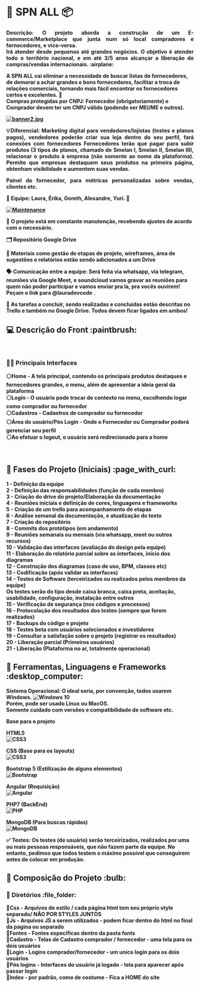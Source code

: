 <strong><h1> 🛒 SPN ALL  :package: </h1>

 <p align="justify"> <strong>  Descrição: O projeto aborda a construção de um E-commerce/Marketplace que junta num só local compradores e fornecedores, e vice-versa. <br>
  Irá atender desde pequenos </strong>
<strong> até grandes negócios. O objetivo é atender todo o território nacional, e em até 3/5 anos alcançar a liberação de compras/vendas internacionais. :airplane: </p> </strong>

<strong> A SPN ALL vai eliminar a necessidade de buscar listas de fornecedores, de demorar a achar grandes e bons fornecedores, facilitar a troca de relações comerciais, 
tornando mais fácil encontrar os fornecedores certos e excelentes. :bow_and_arrow: </br>
Compras protegidas por CNPJ: Fornecedor (obrigatoriamente) e Comprador devem ter um CNPJ válido (podendo ser MEI/ME e outros). </strong>
<br>

[![banner2.jpg](https://i.postimg.cc/d37v0mtV/banner2.jpg)](https://postimg.cc/Mf8gPBQC)

<p align="justify">💡<strong>Diferencial: </strong> Marketing digital para vendedores/lojistas (testes e planos pagos), vendedores poderão criar sua loja dentro do seu perfil, fará conexões com fornecedores
Fornecedores terão que pagar para subir produtos (3 tipos de planos, chamado de Smelan I, Smelan II, Smelan III), 
relacionar o produto à empresa (não somente ao nome da plataforma). Permite que empresas destaquem seus produtos na primeira página, 
obtenham visibilidade e aumentem suas vendas. </strong>
<strong> <p align="justify"> Painel do fornecedor, para métricas personalizadas sobre vendas, clientes etc. </p>

<strong> 👥 Equipe:  Laura, Érika, Goreth, Alexandre, Yuri. 👥 </strong>

[![Maintenance](https://img.shields.io/badge/Maintained%3F-yes-green.svg)](https://GitHub.com/Naereen/StrapDown.js/graphs/commit-activity)

<strong>🔧 O projeto está em constante manutenção, recebendo ajustes de acordo com o necessário. </strong>

<strong>🗂 Repositório Google Drive </strong>

<strong>📍 Materiais como gestão de etapas de projeto, wireframes, área de sugestões e relatórios estão sendo adicionados a um Drive </strong>

<strong>🗣 Comunicação entre a equipe: Será feita via whatsapp, via telegram, reuniões via Google Meet, e soundcloud vamos gravar as reuniões para quem não poder participar
e vamos enviar pra la, pra vocês ouvirem! Peçam o link para @lauradevcode .

📍 As tarefas a concluir, sendo realizadas e concluídas estão descritas no Trello e também no Google Drive. Todos devem ficar ligados em ambos!
  
<h2> 💻 Descrição do Front :paintbrush:</h2>
<br>
<h3> 👨‍💻 Principais Interfaces </h3>

⚪Home - A tela principal, contendo os principais produtos destaques e fornecedores grandes, o menu, além de apresentar a ideia geral da plataforma </br>
⚪Login - O usuário pode trocar de contexto no menu, escolhendo logar como comprador ou fornecedor </br>
⚪Cadastros - Cadastros de comprador ou fornecedor </br>
⚪Área do usuário/Pós Login - Onde o Fornecedor ou Comprador poderá gerenciar seu perfil </br>
⚪Ao efetuar o logout, o usuário será redirecionado para a home </br>

</br>  
<h2> 🔎 Fases do Projeto (Iniciais) :page_with_curl:	 </h2> 

1 - Definição da equipe </br>
2 - Definição das responsabilidades (função de cada membro) </br>
3 - Criação do drive do projeto/Elaboração da documentação </br>
4 - Reuniões iniciais e definição de cores, linguagens e frameworks </br>
5 - Criação de um trello para acompanhamento de etapas </br>
6 - Análise semanal da documentação, e atualização do texto </br>
7 - Criação do repositório </br>
8 - Commits dos protótipos (em andamento) </br>
9 - Reuniões semanais ou mensais (via whatsapp, meet ou outros recursos) </br>
10 - Validação das interfaces (avaliação do design pela equipe) </br>
11 - Elaboração do relatório parcial sobre as interfaces, início dos diagramas </br>
12 - Construção dos diagramas (caso de uso, BPM, classes etc) </br>
13 - Codificação (após validar as interfaces) </br>
14 - Testes de Software (terceirizados ou realizados pelos membros da equipe) </br>
Os testes serão do tipo desde caixa branca, caixa preta, aceitação, usabilidade, configuração, instalação entre outros </br>
15 - Verificação de segurança (nos códigos e processos) </br>
16 - Protocolação dos resultados dos testes (sempre que forem realizados) </br>
17 - Backups do código e projeto </br>
18 - Testes beta com usuários selecionados e investidores </br>
19 - Consultar a satisfação sobre o projeto (registrar os resultados) </br>
20 - Liberação parcial (Primeiros usuários) </br>
21 - Liberação (Plataforma no ar, totalmente operacional) </br>

<h2>📌 Ferramentas, Linguagens e Frameworks :desktop_computer: </h2> 	

Sistema Operacional: O ideal seria, por convenção, todos usarem Windows. <img alt="Windows 10" src="https://img.shields.io/badge/Windows-0078D6?style=for-the-badge&logo=windows&logoColor=white" />  <br>
Porém, pode ser usado Linux ou MacOS. <br> 
Somente cuidado com versões e compatibilidade de software etc.

<strong> Base para o projeto </strong>

HTML5 <br>
<img alt="CSS3" src="https://img.shields.io/badge/html5%20-%231572B6.svg?&style=for-the-badge&logo=html5&logoColor=white"/> <br>

CSS (Base para os layouts) <br>
<img alt="CSS3" src="https://img.shields.io/badge/css3%20-%231572B6.svg?&style=for-the-badge&logo=css3&logoColor=white"/> <br>

Bootstrap 5 (Estilização de alguns elementos) <br>
<img alt="Bootstrap" src="https://img.shields.io/badge/bootstrap%20-%23563D7C.svg?&style=for-the-badge&logo=bootstrap&logoColor=white"/> </br> 

Angular (Requisição) <br>
<img alt="Angular" src="https://img.shields.io/badge/angular%20-%23DD0031.svg?&style=for-the-badge&logo=angular&logoColor=white"/> </br>

PHP7 (BackEnd) <br>
<img alt="PHP" src="https://img.shields.io/badge/php-%23777BB4.svg?&style=for-the-badge&logo=php&logoColor=white"/> <br>

MongoDB (Para buscas rápidas) <br>
<img alt="MongoDB" src ="https://img.shields.io/badge/MongoDB-%234ea94b.svg?&style=for-the-badge&logo=mongodb&logoColor=white"/> <br>


✅ Testes: Os testes (de usuário) serão terceirizados, realizados por uma ou mais pessoas responsáveis, que não fazem parte da equipe. No entanto, pedimos que todos testem 
o máximo possível que conseguirem antes de colocar em produção.
</br>

<h2>🔴 Composição do Projeto :bulb:	 </h2>
<h3>📌 Diretórios :file_folder:	 </h3>

📍Css - Arquivos de estilo / cada página html tem seu próprio style separado/ NÃO POR STYLES JUNTOS </br>
📍Js - Arquivos JS a serem utilizados - podem ficar dentro do html no final da página ou separado </br>
📍Fontes - Fontes específicas dentro da pasta <strong> fonts </strong> </br>
📍Cadastro - Telas de Cadastro comprador / fornecedor - uma tela para os dois usuários </br>
📍Login - Logins comprador/fornecedor - um unico login para os dois usuários </br>
📍Pós logins - Interfaces do usuário já logado - tela para aparecer após passar login</br>
📍Index - por padrão, como de costume - Fica a HOME do site </br>
